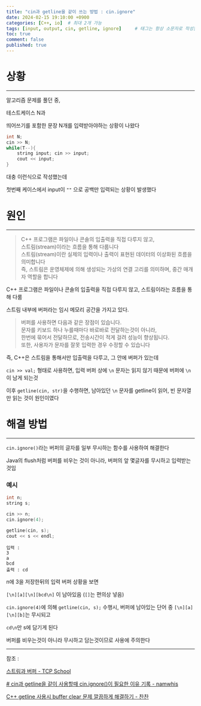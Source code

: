 ```yaml
---
title: "cin과 getline을 같이 쓰는 방법 : cin.ignore"
date: 2024-02-15 19:10:00 +0900
categories: [C++, io]  # 최대 2개 가능
tags: [input, output, cin, getline, ignore]     # 태그는 항상 소문자로 작성할 것
toc: true
comment: false
published: true
---
```


# 상황
---

알고리즘 문제를 풀던 중,

테스트케이스 N과

띄어쓰기를 포함한 문장 N개를 입력받아야하는 상황이 나왔다

```cpp
int N;
cin >> N;
while(T--){
	string input; cin >> input;
	cout << input;
}
```

대충 이런식으로 작성했는데

첫번째 케이스에서 input이 `""` 으로 공백만 입력되는 상황이 발생했다

# 원인
---

> C++ 프로그램은 파일이나 콘솔의 입출력을 직접 다루지 않고,    
> 스트림(stream)이라는 흐름을 통해 다룹니다   
> 스트림(stream)이란 실제의 입력이나 출력이 표현된 데이터의 이상화된 흐름을 의미합니다   
> 즉, 스트림은 운영체제에 의해 생성되는 가상의 연결 고리를 의미하며, 중간 매개자 역할을 합니다

C++ 프로그램은 파일이나 콘솔의 입출력을 직접 다루지 않고, 스트림이라는 흐름을 통해 다룸

스트림 내부에 버퍼라는 임시 메모리 공간을 가지고 있다.

> 버퍼를 사용하면 다음과 같은 장점이 있습니다.   
> 문자를 키보드 하나 누를때마다 바로바로 전달하는것이 아니라,       
> 한번에 묶어서 전달하므로, 전송시간이 적게 걸려 성능이 향상됩니다.  
> 또한, 사용자가 문자를 잘못 입력한 경우 수정할 수 있습니다

즉, C++은 스트림을 통해서만 입출력을 다루고, 그 안에 버퍼가 있는데

`cin >> val;` 형태로 사용하면, 입력 버퍼 상에 `\n` 문자는 읽지 않기 때문에 버퍼에 `\n`이 남게 되는것

이후 `getline(cin, str)`을 수행하면, 남아있던 `\n` 문자를 getline이 읽어, 빈 문자열만 읽는 것이 원인이였다


# 해결 방법
---

`cin.ignore()`라는 버퍼의 글자를 일부 무시하는 함수를 사용하여 해결한다

Java의 flush처럼 버퍼를 비우는 것이 아니라, 버퍼의 앞 몇글자를 무시하고 입력받는것임

### 예시

```cpp
int n;
string s;

cin >> n;
cin.ignore(4);

getline(cin, s);
cout << s << endl;
```

```
입력 :
3
a
bcd
출력 : cd
```

n에 3을 저장한뒤의 입력 버퍼 상황을 보면

`[\n][a][\n][bcd\n]` 이 남아있음 (`[]`는 편의상 넣음)

`cin.ignore(4)`에 의해 `getline(cin, s);` 수행시, 버퍼에 남아있는 단어 중 `[\n][a][\n][b]`는 무시되고 

`cd\n`만 s에 담기게 된다

버퍼를 비우는것이 아니라 무시하고 담는것이므로 사용에 주의한다

---

참조 :

[스트림과 버퍼 - TCP School](https://tcpschool.com/cpp/cpp_io_streamBuffer)

[# cin과 getline을 같이 사용할때 cin.ignore()이 필요한 이유 기록 - namwhis](https://namwhis.tistory.com/entry/cin%EA%B3%BC-getline%EC%9D%84-%EA%B0%99%EC%9D%B4-%EC%82%AC%EC%9A%A9%ED%95%A0%EB%95%8C-cinignore%EC%9D%B4-%ED%95%84%EC%9A%94%ED%95%9C-%EC%9D%B4%EC%9C%A0-%EA%B8%B0%EB%A1%9D)

[C++ getline 사용시 buffer clear 문제 깔끔하게 해결하기 - 찬찬](https://blog.naver.com/cksdn788/221239805238)